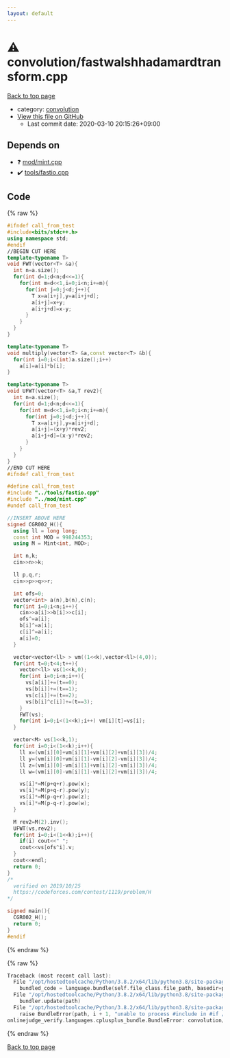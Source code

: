 ```yaml
---
layout: default
---
```


<!-- mathjax config similar to math.stackexchange -->
<script type="text/javascript" async
  src="https://cdnjs.cloudflare.com/ajax/libs/mathjax/2.7.5/MathJax.js?config=TeX-MML-AM_CHTML">
</script>
<script type="text/x-mathjax-config">
  MathJax.Hub.Config({
    TeX: { equationNumbers: { autoNumber: "AMS" }},
    tex2jax: {
      inlineMath: [ ['$','$'] ],
      processEscapes: true
    },
    "HTML-CSS": { matchFontHeight: false },
    displayAlign: "left",
    displayIndent: "2em"
  });
</script>

<script type="text/javascript" src="https://cdnjs.cloudflare.com/ajax/libs/jquery/3.4.1/jquery.min.js"></script>
<script src="https://cdn.jsdelivr.net/npm/jquery-balloon-js@1.1.2/jquery.balloon.min.js" integrity="sha256-ZEYs9VrgAeNuPvs15E39OsyOJaIkXEEt10fzxJ20+2I=" crossorigin="anonymous"></script>
<script type="text/javascript" src="../../assets/js/copy-button.js"></script>
<link rel="stylesheet" href="../../assets/css/copy-button.css" />


# :warning: convolution/fastwalshhadamardtransform.cpp

<a href="../../index.html">Back to top page</a>

* category: <a href="../../index.html#a9595c1c24c33b16056d2ad07e71682d">convolution</a>
* <a href="{{ site.github.repository_url }}/blob/master/convolution/fastwalshhadamardtransform.cpp">View this file on GitHub</a>
    - Last commit date: 2020-03-10 20:15:26+09:00




## Depends on

* :question: <a href="../mod/mint.cpp.html">mod/mint.cpp</a>
* :heavy_check_mark: <a href="../tools/fastio.cpp.html">tools/fastio.cpp</a>


## Code

<a id="unbundled"></a>
{% raw %}
```cpp
#ifndef call_from_test
#include<bits/stdc++.h>
using namespace std;
#endif
//BEGIN CUT HERE
template<typename T>
void FWT(vector<T> &a){
  int n=a.size();
  for(int d=1;d<n;d<<=1){
    for(int m=d<<1,i=0;i<n;i+=m){
      for(int j=0;j<d;j++){
        T x=a[i+j],y=a[i+j+d];
        a[i+j]=x+y;
        a[i+j+d]=x-y;
      }
    }
  }
}

template<typename T>
void multiply(vector<T> &a,const vector<T> &b){
  for(int i=0;i<(int)a.size();i++)
    a[i]=a[i]*b[i];
}

template<typename T>
void UFWT(vector<T> &a,T rev2){
  int n=a.size();
  for(int d=1;d<n;d<<=1){
    for(int m=d<<1,i=0;i<n;i+=m){
      for(int j=0;j<d;j++){
        T x=a[i+j],y=a[i+j+d];
        a[i+j]=(x+y)*rev2;
        a[i+j+d]=(x-y)*rev2;
      }
    }
  }
}
//END CUT HERE
#ifndef call_from_test

#define call_from_test
#include "../tools/fastio.cpp"
#include "../mod/mint.cpp"
#undef call_from_test

//INSERT ABOVE HERE
signed CGR002_H(){
  using ll = long long;
  const int MOD = 998244353;
  using M = Mint<int, MOD>;

  int n,k;
  cin>>n>>k;

  ll p,q,r;
  cin>>p>>q>>r;

  int ofs=0;
  vector<int> a(n),b(n),c(n);
  for(int i=0;i<n;i++){
    cin>>a[i]>>b[i]>>c[i];
    ofs^=a[i];
    b[i]^=a[i];
    c[i]^=a[i];
    a[i]=0;
  }

  vector<vector<ll> > vm((1<<k),vector<ll>(4,0));
  for(int t=0;t<4;t++){
    vector<ll> vs(1<<k,0);
    for(int i=0;i<n;i++){
      vs[a[i]]+=(t==0);
      vs[b[i]]+=(t==1);
      vs[c[i]]+=(t==2);
      vs[b[i]^c[i]]+=(t==3);
    }
    FWT(vs);
    for(int i=0;i<(1<<k);i++) vm[i][t]=vs[i];
  }

  vector<M> vs(1<<k,1);
  for(int i=0;i<(1<<k);i++){
    ll x=(vm[i][0]+vm[i][1]+vm[i][2]+vm[i][3])/4;
    ll y=(vm[i][0]+vm[i][1]-vm[i][2]-vm[i][3])/4;
    ll z=(vm[i][0]-vm[i][1]+vm[i][2]-vm[i][3])/4;
    ll w=(vm[i][0]-vm[i][1]-vm[i][2]+vm[i][3])/4;

    vs[i]*=M(p+q+r).pow(x);
    vs[i]*=M(p+q-r).pow(y);
    vs[i]*=M(p-q+r).pow(z);
    vs[i]*=M(p-q-r).pow(w);
  }

  M rev2=M(2).inv();
  UFWT(vs,rev2);
  for(int i=0;i<(1<<k);i++){
    if(i) cout<<" ";
    cout<<vs[ofs^i].v;
  }
  cout<<endl;
  return 0;
}
/*
  verified on 2019/10/25
  https://codeforces.com/contest/1119/problem/H
*/

signed main(){
  CGR002_H();
  return 0;
}
#endif

```
{% endraw %}

<a id="bundled"></a>
{% raw %}
```cpp
Traceback (most recent call last):
  File "/opt/hostedtoolcache/Python/3.8.2/x64/lib/python3.8/site-packages/onlinejudge_verify/docs.py", line 340, in write_contents
    bundled_code = language.bundle(self.file_class.file_path, basedir=pathlib.Path.cwd())
  File "/opt/hostedtoolcache/Python/3.8.2/x64/lib/python3.8/site-packages/onlinejudge_verify/languages/cplusplus.py", line 68, in bundle
    bundler.update(path)
  File "/opt/hostedtoolcache/Python/3.8.2/x64/lib/python3.8/site-packages/onlinejudge_verify/languages/cplusplus_bundle.py", line 281, in update
    raise BundleError(path, i + 1, "unable to process #include in #if / #ifdef / #ifndef other than include guards")
onlinejudge_verify.languages.cplusplus_bundle.BundleError: convolution/fastwalshhadamardtransform.cpp: line 43: unable to process #include in #if / #ifdef / #ifndef other than include guards

```
{% endraw %}

<a href="../../index.html">Back to top page</a>

